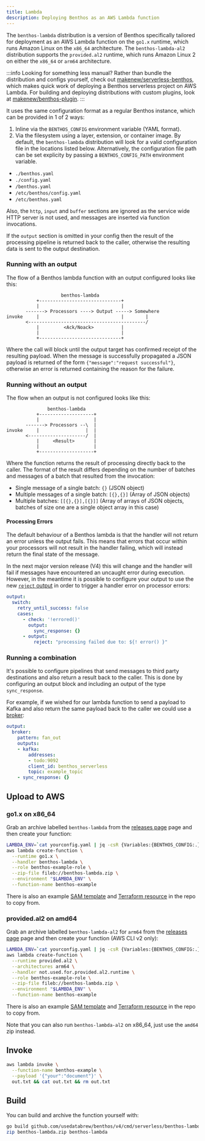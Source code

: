 ```yaml
---
title: Lambda
description: Deploying Benthos as an AWS Lambda function
---
```


The `benthos-lambda` distribution is a version of Benthos specifically tailored
for deployment as an AWS Lambda function on the `go1.x` runtime,
which runs Amazon Linux on the `x86_64` architecture.
The `benthos-lambda-al2` distribution supports the `provided.al2` runtime,
which runs Amazon Linux 2 on either the `x86_64` or `arm64` architecture.

:::info Looking for something less manual?
Rather than bundle the distribution and configs yourself,
check out [makenew/serverless-benthos], which makes quick work of deploying 
a Benthos serverless project on AWS Lambda.
For building and deploying distributions with custom plugins,
look at [makenew/benthos-plugin].
:::

It uses the same configuration format as a regular Benthos instance, which can be
provided in 1 of 2 ways:

1. Inline via the `BENTHOS_CONFIG` environment variable (YAML format).
2. Via the filesystem using a layer, extension, or container image. By default,
   the `benthos-lambda` distribution will look for a valid configuration file in
   the locations listed below. Alternatively, the configuration file path can be
   set explicity by passing a `BENTHOS_CONFIG_PATH` environment variable.
  - `./benthos.yaml`
  - `./config.yaml`
  - `/benthos.yaml`
  - `/etc/benthos/config.yaml`
  - `/etc/benthos.yaml`

Also, the `http`, `input` and `buffer` sections are ignored as the service wide
HTTP server is not used, and messages are inserted via function invocations.

If the `output` section is omitted in your config then the result of the
processing pipeline is returned back to the caller, otherwise the resulting data
is sent to the output destination.

### Running with an output

The flow of a Benthos lambda function with an output configured looks like this:

```text
                    benthos-lambda
           +------------------------------+
           |                              |
       -------> Processors ----> Output -----> Somewhere
invoke     |                              |        |
       <-------------------------------------------/
           |         <Ack/Noack>          |
           |                              |
           +------------------------------+
```

Where the call will block until the output target has confirmed receipt of the
resulting payload. When the message is successfully propagated a JSON payload is
returned of the form `{"message":"request successful"}`, otherwise an error is
returned containing the reason for the failure.

### Running without an output

The flow when an output is not configured looks like this:

```text
               benthos-lambda
           +--------------------+
           |                    |
       -------> Processors --\  |
invoke     |                 |  |
       <---------------------/  |
           |     <Result>       |
           |                    |
           +--------------------+
```

Where the function returns the result of processing directly back to the caller.
The format of the result differs depending on the number of batches and messages
of a batch that resulted from the invocation:

- Single message of a single batch: `{}` (JSON object)
- Multiple messages of a single batch: `[{},{}]` (Array of JSON objects)
- Multiple batches: `[[{},{}],[{}]]` (Array of arrays of JSON objects, batches
  of size one are a single object array in this case)

#### Processing Errors

The default behaviour of a Benthos lambda is that the handler will not return an
error unless the output fails. This means that errors that occur within your
processors will not result in the handler failing, which will instead return the
final state of the message.

In the next major version release (V4) this will change and the handler will
fail if messages have encountered an uncaught error during execution. However,
in the meantime it is possible to configure your output to use the new
[`reject` output][output.reject] in order to trigger a handler error on
processor errors:

```yaml
output:
  switch:
    retry_until_success: false
    cases:
      - check: '!errored()'
        output:
          sync_response: {}
      - output:
          reject: "processing failed due to: ${! error() }"
```

### Running a combination

It's possible to configure pipelines that send messages to third party
destinations and also return a result back to the caller. This is done by
configuring an output block and including an output of the type
`sync_response`.

For example, if we wished for our lambda function to send a payload to Kafka
and also return the same payload back to the caller we could use a
[broker][output-broker]:

```yml
output:
  broker:
    pattern: fan_out
    outputs:
    - kafka:
        addresses:
        - todo:9092
        client_id: benthos_serverless
        topic: example_topic
    - sync_response: {}
```

## Upload to AWS

### go1.x on x86_64

Grab an archive labelled `benthos-lambda` from the [releases page][releases]
page and then create your function:

```sh
LAMBDA_ENV=`cat yourconfig.yaml | jq -csR {Variables:{BENTHOS_CONFIG:.}}`
aws lambda create-function \
  --runtime go1.x \
  --handler benthos-lambda \
  --role benthos-example-role \
  --zip-file fileb://benthos-lambda.zip \
  --environment "$LAMBDA_ENV" \
  --function-name benthos-example
```

There is also an example [SAM template][sam-template] and
[Terraform resource][tf-example] in the repo to copy from.

### provided.al2 on amd64

Grab an archive labelled `benthos-lambda-al2` for `arm64` from the [releases page][releases]
page and then create your function (AWS CLI v2 only):

```sh
LAMBDA_ENV=`cat yourconfig.yaml | jq -csR {Variables:{BENTHOS_CONFIG:.}}`
aws lambda create-function \
  --runtime provided.al2 \
  --architectures arm64 \
  --handler not.used.for.provided.al2.runtime \
  --role benthos-example-role \
  --zip-file fileb://benthos-lambda.zip \
  --environment "$LAMBDA_ENV" \
  --function-name benthos-example
```

There is also an example [SAM template][sam-template-al2] and
[Terraform resource][tf-example-al2] in the repo to copy from.

Note that you can also run `benthos-lambda-al2` on x86_64, just use the `amd64` zip instead.

## Invoke

```sh
aws lambda invoke \
  --function-name benthos-example \
  --payload '{"your":"document"}' \
  out.txt && cat out.txt && rm out.txt
```

## Build

You can build and archive the function yourself with:

```sh
go build github.com/usedatabrew/benthos/v4/cmd/serverless/benthos-lambda
zip benthos-lambda.zip benthos-lambda
```

[releases]: https://github.com/benthosdev/benthos/releases
[sam-template]: https://github.com/benthosdev/benthos/tree/main/resources/serverless/lambda/benthos-lambda-sam.yaml
[tf-example]: https://github.com/benthosdev/benthos/tree/main/resources/serverless/lambda/benthos-lambda.tf
[sam-template-al2]: https://github.com/benthosdev/benthos/tree/main/resources/serverless/lambda/benthos-lambda-al2-sam.yaml
[tf-example-al2]: https://github.com/benthosdev/benthos/tree/main/resources/serverless/lambda/benthos-lambda-al2.tf
[output-broker]: /docs/components/outputs/broker
[output.reject]: /docs/components/outputs/reject
[makenew/serverless-benthos]: https://github.com/makenew/serverless-benthos
[makenew/benthos-plugin]: https://github.com/makenew/benthos-plugin
